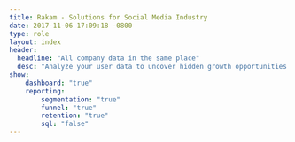 ```yaml
---
title: Rakam - Solutions for Social Media Industry
date: 2017-11-06 17:09:18 -0800
type: role
layout: index
header:
  headline: "All company data in the same place"
  desc: "Analyze your user data to uncover hidden growth opportunities without dependency on the data team"
show:
    dashboard: "true"
    reporting:
        segmentation: "true"
        funnel: "true"
        retention: "true"
        sql: "false"
---
```

